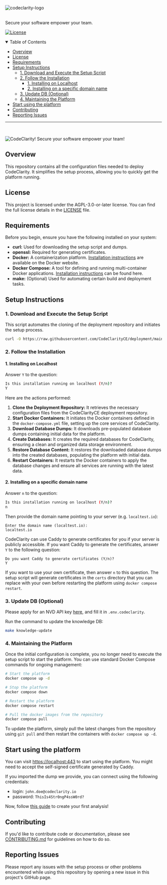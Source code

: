<picture>
  <source media="(prefers-color-scheme: dark)" srcset="https://github.com/CodeClarityCE/identity/blob/main/logo/vectorized/logo_name_white.svg">
  <source media="(prefers-color-scheme: light)" srcset="https://github.com/CodeClarityCE/identity/blob/main/logo/vectorized/logo_name_black.svg">
  <img alt="codeclarity-logo" src="https://github.com/CodeClarityCE/identity/blob/main/logo/vectorized/logo_name_black.svg">
</picture>
<br>
<br>

Secure your software empower your team.

[![License](https://img.shields.io/github/license/codeclarityce/codeclarity-dev)](LICENSE.txt)

<details open="open">
<summary>Table of Contents</summary>

- [Overview](#overview)
- [License](#license)
- [Requirements](#requirements)
- [Setup Instructions](#setup-instructions)
  - [1. Download and Execute the Setup Script](#1-download-and-execute-the-setup-script)
  - [2. Follow the Installation](#2-follow-the-installation)
    - [1. Installing on Localhost](#1-installing-on-localhost)
    - [2. Installing on a specific domain name](#2-installing-on-a-specific-domain-name)
  - [3. Update DB (Optional)](#3-update-db-optional)
  - [4. Maintaining the Platform](#4-maintaining-the-platform)
- [Start using the platform](#start-using-the-platform)
- [Contributing](#contributing)
- [Reporting Issues](#reporting-issues)

</details>

---
<br>

![CodeClarity! Secure your software empower your team!](https://github.com/CodeClarityCE/identity/blob/main/illustration/rasterized/demo_illu.png)

## Overview

This repository contains all the configuration files needed to deploy CodeClarity. It simplifies the setup process, allowing you to quickly get the platform running.
## License

This project is licensed under the AGPL-3.0-or-later license.  You can find the full license details in the [LICENSE](./LICENSE) file.

## Requirements

Before you begin, ensure you have the following installed on your system:

*   **curl:** Used for downloading the setup script and dumps.
*   **openssl:** Required for generating certificates.
*   **Docker:**  A containerization platform.  [Installation instructions](https://docs.docker.com/engine/install/) are available on the Docker website.
*   **Docker Compose:** A tool for defining and running multi-container Docker applications. [Installation instructions](https://www.digitalocean.com/community/tutorials/how-to-install-and-use-docker-compose-on-ubuntu-20-04) can be found here.
*   **make:** (Optional) Used for automating certain build and deployment tasks.

## Setup Instructions

### 1. Download and Execute the Setup Script

This script automates the cloning of the deployment repository and initiates the setup process.
```bash
curl -O https://raw.githubusercontent.com/CodeClarityCE/deployment/main/setup.sh && sh setup.sh
```

### 2. Follow the Installation
#### 1. Installing on Localhost
Answer ```Y``` to the question:
```bash
Is this installation running on localhost (Y/n)?
Y
```

Here are the actions performed:
1.  **Clone the Deployment Repository:** It retrieves the necessary configuration files from the CodeClarityCE deployment repository.
2.  **Start Docker Containers:** It initiates the Docker containers defined in the `docker-compose.yml` file, setting up the core services of CodeClarity.
3.  **Download Database Dumps:** It downloads pre-populated database dumps containing initial data for the platform.
4.  **Create Databases:** It creates the required databases for CodeClarity, ensuring a clean and organized data storage environment.
5.  **Restore Database Content:** It restores the downloaded database dumps into the created databases, populating the platform with initial data.
6.  **Restart Containers:** It restarts the Docker containers to apply the database changes and ensure all services are running with the latest data.

#### 2. Installing on a specific domain name
Answer ```n``` to the question:
```bash
Is this installation running on localhost (Y/n)?
n
```

Then provide the domain name pointing to your server (e.g. ```localtest.io```):
```
Enter the domain name (localtest.io):
localtest.io
```

CodeClarity can use Caddy to generate certificates for you if your server is publicly accessible.
If you want Caddy to generate the certificates, answer ```Y``` to the following question:
```
Do you want Caddy to generate certificates (Y/n)?
Y
```

If you want to use your own certificate, then answer ```n``` to this question.
The setup script will generate certificates in the `certs` directory that you can replace with your own before restarting the platform using `docker compose restart`.

### 3. Update DB (Optional)

Please apply for an NVD API key [here](https://nvd.nist.gov/developers/request-an-api-key), and fill it in `.env.codeclarity`.

Run the command to update the knowledge DB:

```bash
make knowledge-update
```

### 4. Maintaining the Platform
Once the initial configuration is complete, you no longer need to execute the setup script to start the platform. You can use standard Docker Compose commands for ongoing management:
```bash
# Start the platform
docker compose up -d

# Stop the platform
docker compose down

# Restart the platform
docker compose restart

# Pull the docker images from the repository
docker compose pull
```

To update the platform, simply pull the latest changes from the repository using `git pull` and then restart the containers with `docker compose up -d`.

## Start using the platform

You can visit [https://localhost:443](https://localhost:443) to start using the platform. You might need to accept the self-signed certificate generated by Caddy.

If you imported the dump we provide, you can connect using the following credentials:

- login: `john.doe@codeclarity.io`
- password: `ThisIs4Str0ngP4ssW0rd?`

Now, follow [this guide](https://www.codeclarity.io/docs/createanalysis) to create your first analysis!

## Contributing

If you'd like to contribute code or documentation, please see [CONTRIBUTING.md](./CONTRIBUTING.md) for guidelines on how to do so.

## Reporting Issues

Please report any issues with the setup process or other problems encountered while using this repository by opening a new issue in this project's GitHub page.
